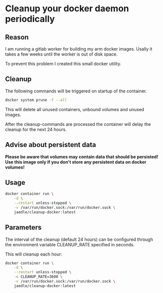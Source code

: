# Cleanup your docker daemon periodically

## Reason

I am running a gitlab worker for building my arm docker images.
Usally it takes a few weeks until the worker is out of disk space.

To prevent this problem I created this small docker utility.

## Cleanup

The following commands will be triggered on startup of the container.

```sh
docker system prune -f --all
```

This will delete all unused containers, unbound volumes and unused images.

After the cleanup-commands are processed the container will delay the cleanup
for the next 24 hours.

## Advise about persistent data

**Please be aware that volumes may contain data that should be persisted!
Use this image only if you don't store any persistent data on docker volumes!**

## Usage

```sh
docker container run \
    -d \
    --restart unless-stopped \
    -v /var/run/docker.sock:/var/run/docker.sock \
    jaedle/cleanup-docker:latest
```

## Parameters

The interval of the cleanup (default 24 hours) can be configured through
the environment variable CLEANUP_RATE specified in seconds.

This will cleanup each hour:

```sh
docker container run \
    -d \
    --restart unless-stopped \
    -e CLEANUP_RATE=3600 \
    -v /var/run/docker.sock:/var/run/docker.sock \
    jaedle/cleanup-docker:latest
```
